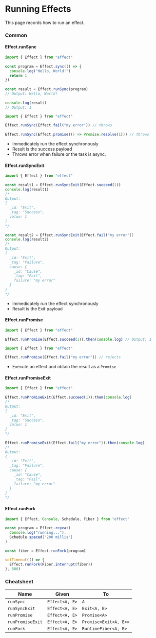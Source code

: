 # Running Effects



This page records how to run an effect.

### Common

#### Effect.runSync

```typescript
import { Effect } from "effect"
 
const program = Effect.sync(() => {
  console.log("Hello, World!")
  return 1
})
 
const result = Effect.runSync(program)
// Output: Hello, World!
 
console.log(result)
// Output: 1

```

```typescript
import { Effect } from "effect"
 
Effect.runSync(Effect.fail("my error")) // throws
 
Effect.runSync(Effect.promise(() => Promise.resolve(1))) // throws
```

* Immedicately run the effect synchronously
* Result is the success payload
* Throws error when failure or the task is async.

#### Effect.runSyncExit

```typescript
import { Effect } from "effect"
 
const result1 = Effect.runSyncExit(Effect.succeed(1))
console.log(result1)
/*
Output:
{
  _id: "Exit",
  _tag: "Success",
  value: 1
}
*/
 
const result2 = Effect.runSyncExit(Effect.fail("my error"))
console.log(result2)
/*
Output:
{
  _id: "Exit",
  _tag: "Failure",
  cause: {
    _id: "Cause",
    _tag: "Fail",
    failure: "my error"
  }
}
*/
```

* Immedicately run the effect synchronously
* Result is the Exit payload

#### Effect.runPromise

```typescript
import { Effect } from "effect"
 
Effect.runPromise(Effect.succeed(1)).then(console.log) // Output: 1
```

```typescript
import { Effect } from "effect"
 
Effect.runPromise(Effect.fail("my error")) // rejects
```

* Execute an effect and obtain the result as a `Promise`

#### Effect.runPromiseExit

```typescript
import { Effect } from "effect"
 
Effect.runPromiseExit(Effect.succeed(1)).then(console.log)
/*
Output:
{
  _id: "Exit",
  _tag: "Success",
  value: 1
}
*/
 
Effect.runPromiseExit(Effect.fail("my error")).then(console.log)
/*
Output:
{
  _id: "Exit",
  _tag: "Failure",
  cause: {
    _id: "Cause",
    _tag: "Fail",
    failure: "my error"
  }
}
*/
```

#### Effect.runFork

```typescript
import { Effect, Console, Schedule, Fiber } from "effect"
 
const program = Effect.repeat(
  Console.log("running..."),
  Schedule.spaced("200 millis")
)
 
const fiber = Effect.runFork(program)
 
setTimeout(() => {
  Effect.runFork(Fiber.interrupt(fiber))
}, 500)
```

### Cheatsheet

| Name             | Given          | To                    |
| ---------------- | -------------- | --------------------- |
| `runSync`        | `Effect<A, E>` | `A`                   |
| `runSyncExit`    | `Effect<A, E>` | `Exit<A, E>`          |
| `runPromise`     | `Effect<A, E>` | `Promise<A>`          |
| `runPromiseExit` | `Effect<A, E>` | `Promise<Exit<A, E>>` |
| `runFork`        | `Effect<A, E>` | `RuntimeFiber<A, E>`  |
